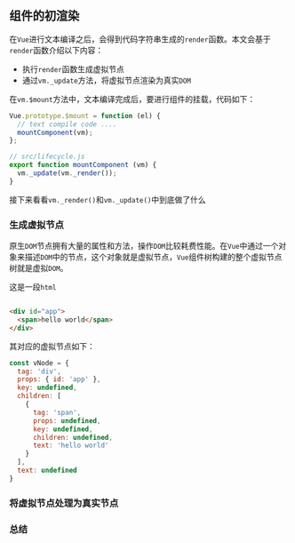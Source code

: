 ## 组件的初渲染

在`Vue`进行文本编译之后，会得到代码字符串生成的`render`函数。本文会基于`render`函数介绍以下内容：

* 执行`render`函数生成虚拟节点
* 通过`vm._update`方法，将虚拟节点渲染为真实`DOM`

在`vm.$mount`方法中，文本编译完成后，要进行组件的挂载，代码如下：

```javascript
Vue.prototype.$mount = function (el) {
  // text compile code ....
  mountComponent(vm);
};

// src/lifecycle.js
export function mountComponent (vm) {
  vm._update(vm._render());
}
```

接下来看看`vm._render()`和`vm._update()`中到底做了什么

### 生成虚拟节点

原生`DOM`节点拥有大量的属性和方法，操作`DOM`比较耗费性能。在`Vue`中通过一个对象来描述`DOM`中的节点，这个对象就是虚拟节点，`Vue`组件树构建的整个虚拟节点树就是虚拟`DOM`。

这是一段`html`

```html

<div id="app">
  <span>hello world</span>
</div>
```

其对应的虚拟节点如下：

```javascript
const vNode = {
  tag: 'div',
  props: { id: 'app' },
  key: undefined,
  children: [
    {
      tag: 'span',
      props: undefined,
      key: undefined,
      children: undefined,
      text: 'hello world'
    }
  ],
  text: undefined
}
```

### 将虚拟节点处理为真实节点

### 总结

